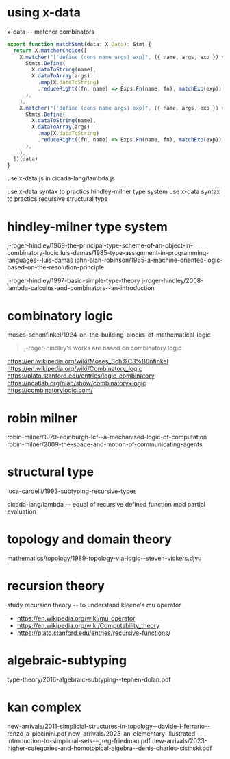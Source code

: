 # using x-data

x-data -- matcher combinators

```typescript
export function matchStmt(data: X.Data): Stmt {
  return X.matcherChoice([
    X.matcher("['define (cons name args) exp]", ({ name, args, exp }) =>
      Stmts.Define(
        X.dataToString(name),
        X.dataToArray(args)
          .map(X.dataToString)
          .reduceRight((fn, name) => Exps.Fn(name, fn), matchExp(exp)),
      ),
    ),
    X.matcher("['define (cons name args) exp]", ({ name, args, exp }) =>
      Stmts.Define(
        X.dataToString(name),
        X.dataToArray(args)
          .map(X.dataToString)
          .reduceRight((fn, name) => Exps.Fn(name, fn), matchExp(exp)),
      ),
    ),
  ])(data)
}
```

use x-data.js in cicada-lang/lambda.js

use x-data syntax to practics hindley-milner type system
use x-data syntax to practics recursive structural type

# hindley-milner type system

j-roger-hindley/1969-the-principal-type-scheme-of-an-object-in-combinatory-logic
luis-damas/1985-type-assignment-in-programming-languages--luis-damas
john-alan-robinson/1965-a-machine-oriented-logic-based-on-the-resolution-principle

j-roger-hindley/1997-basic-simple-type-theory
j-roger-hindley/2008-lambda-calculus-and-combinators--an-introduction

# combinatory logic

moses-schonfinkel/1924-on-the-building-blocks-of-mathematical-logic

> j-roger-hindley's works are based on combinatory logic

https://en.wikipedia.org/wiki/Moses_Sch%C3%B6nfinkel
https://en.wikipedia.org/wiki/Combinatory_logic
https://plato.stanford.edu/entries/logic-combinatory
https://ncatlab.org/nlab/show/combinatory+logic
https://combinatorylogic.com/

# robin milner

robin-milner/1979-edinburgh-lcf--a-mechanised-logic-of-computation
robin-milner/2009-the-space-and-motion-of-communicating-agents

# structural type

luca-cardelli/1993-subtyping-recursive-types

cicada-lang/lambda -- equal of recursive defined function mod partial evaluation

# topology and domain theory

mathematics/topology/1989-topology-via-logic--steven-vickers.djvu

# recursion theory

study recursion theory -- to understand kleene's mu operator

- https://en.wikipedia.org/wiki/mu_operator
- https://en.wikipedia.org/wiki/Computability_theory
- https://plato.stanford.edu/entries/recursive-functions/

# algebraic-subtyping

type-theory/2016-algebraic-subtyping--tephen-dolan.pdf

# kan complex

new-arrivals/2011-simplicial-structures-in-topology--davide-l-ferrario--renzo-a-piccinini.pdf
new-arrivals/2023-an-elementary-illustrated-introduction-to-simplicial-sets--greg-friedman.pdf
new-arrivals/2023-higher-categories-and-homotopical-algebra--denis-charles-cisinski.pdf
